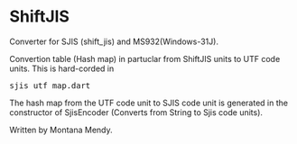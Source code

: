 # ShiftJIS

Converter for SJIS (shift_jis) and MS932(Windows-31J).

Convertion table (Hash map) in partuclar from ShiftJIS units to UTF code units. This is hard-corded in <pre>sjis_utf_map.dart</pre>

The hash map from the UTF code unit to SJIS code unit is generated in the constructor of SjisEncoder (Converts from String to Sjis code units).

Written by Montana Mendy.
